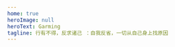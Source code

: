 ```yaml
---
home: true
heroImage: null
heroText: Garming
tagline: 行有不得，反求诸己 ：自我反省，一切从自己身上找原因
---
```


<!-- 参考博客：https://gitee.com/zoomze/vuepress-blog -->

<!-- ## 编程思想

> 具备良好的编程思想，才能更好的解决问题，编写出优质的代码
>
> ——林见夕

1. 组件编写从外往里写，先有架子，再有零件， 页面组件尽量不要存在逻辑, 只当作一个聚合功能组件的容器。
2. 如果在代码编写中遇到问题，想不出原因，建议重新梳理思路，重写
3. 不是为了编程编程，而是你想干嘛，在编程。你想做网站，就去学习开发网站的技巧，需求决定技术 -->
